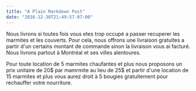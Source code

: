 ```yaml
---
title: "A Plain Markdown Post"
date: "2016-12-30T21:49:57-07:00"
---
```


Nous livrons si toutes fois vous etes trop occupé a passer recuperer les marmites
et les couverts. Pour cela, nous offrons une livraison gratuites a partir d'un
certains montant de commande sinon la livraison vous ai facturé.
Nous livrons partout à Montréal et ses villes alentoures. 

Pour toute location de 5 marmites chaufantes et plus nous proposons un prix 
unitaire de 20$ par mamrmite au lieu de 25$ et partir d'une location de 15 
marmites et plus vous aurez droit à 5 bougies gratuitement pour rechauffer 
votre nourriture. 